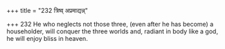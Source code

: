 +++
title = "232 त्रिष्व् अप्रमाद्यन्न्"

+++
232	He who neglects not those three, (even after he has become) a householder, will conquer the three worlds and, radiant in body like a god, he will enjoy bliss in heaven.